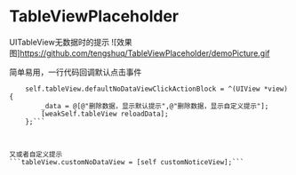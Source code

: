 # TableViewPlaceholder
UITableView无数据时的提示
![效果图]https://github.com/tengshuq/TableViewPlaceholder/demoPicture.gif

简单易用，一行代码回调默认点击事件
```__weak typeof(self)weakSelf = self;
    self.tableView.defaultNoDataViewClickActionBlock = ^(UIView *view) {
        _data = @[@"删除数据，显示默认提示",@"删除数据，显示自定义提示"];
        [weakSelf.tableView reloadData];
    };```



又或者自定义提示
```tableView.customNoDataView = [self customNoticeView];```
